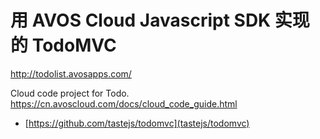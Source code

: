 # 用 AVOS Cloud Javascript SDK 实现的 TodoMVC

http://todolist.avosapps.com/

Cloud code project for Todo. https://cn.avoscloud.com/docs/cloud_code_guide.html

- [https://github.com/tastejs/todomvc](tastejs/todomvc)
